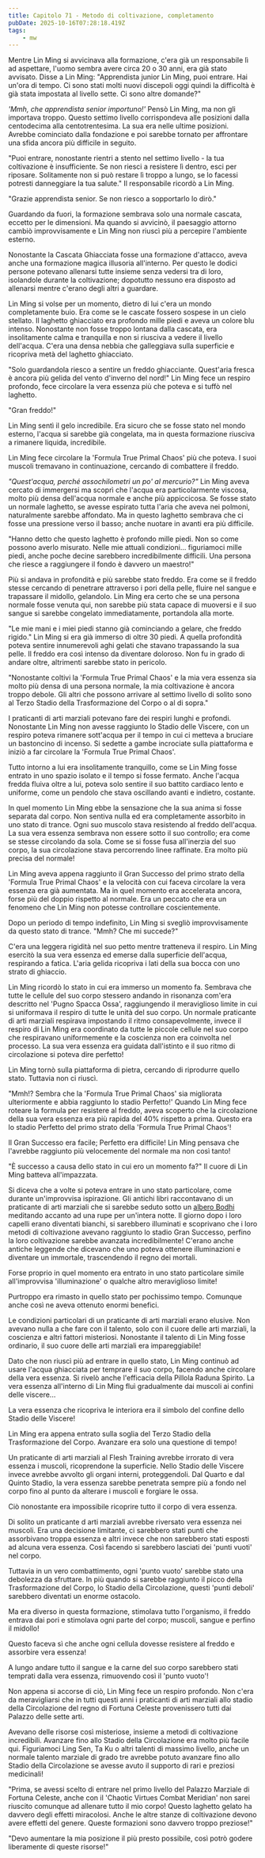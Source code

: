 ```yaml
---
title: Capitolo 71 - Metodo di coltivazione, completamento
pubDate: 2025-10-16T07:28:18.419Z
tags:
    - mw
---
```



Mentre Lin Ming si avvicinava alla formazione, c'era già un responsabile lì ad aspettare, l'uomo sembra avere circa 20 o 30 anni, era già stato avvisato.
Disse a Lin Ming: "Apprendista junior Lin Ming, puoi entrare. Hai un'ora di tempo. Ci sono stati molti nuovi discepoli oggi quindi la difficoltà è già stata impostata al livello sette. Ci sono altre domande?"


<em>'Mmh, che apprendista senior importuno!'</em>
Pensò Lin Ming, ma non gli importava troppo. Questo settimo livello corrispondeva alle posizioni dalla centodecima alla centotrentesima. La sua era nelle ultime posizioni. Avrebbe cominciato dalla fondazione e poi sarebbe tornato per affrontare una sfida ancora più difficile in seguito.


"Puoi entrare, nonostante rientri a stento nel settimo livello - la tua coltivazione è insufficiente. Se non riesci a resistere lì dentro, esci per riposare. Solitamente non si può restare lì troppo a lungo, se lo facessi potresti danneggiare la tua salute." Il responsabile ricordò a Lin Ming.


"Grazie apprendista senior. Se non riesco a sopportarlo lo dirò."


Guardando da fuori, la formazione sembrava solo una normale cascata, eccetto per le dimensioni.
Ma quando si avvicinò, il paesaggio attorno cambiò improvvisamente e Lin Ming non riuscì più a percepire l'ambiente esterno.


Nonostante la Cascata Ghiacciata fosse una formazione d'attacco, aveva anche una formazione magica illusoria all'interno. Per questo le dodici persone potevano allenarsi tutte insieme senza vedersi tra di loro, isolandole durante la coltivazione; dopotutto nessuno era disposto ad allenarsi mentre c'erano degli altri a guardare.


Lin Ming si volse per un momento, dietro di lui c'era un mondo completamente buio. Era come se le cascate fossero sospese in un cielo stellato. Il laghetto ghiacciato era profondo mille piedi e aveva un colore blu intenso. Nonostante non fosse troppo lontana dalla cascata, era insolitamente calma e tranquilla e non si riusciva a vedere il livello dell'acqua. C'era una densa nebbia che galleggiava sulla superficie e ricopriva metà del laghetto ghiacciato.


"Solo guardandola riesco a sentire un freddo ghiacciante. Quest'aria fresca è ancora più gelida del vento d'inverno del nord!" Lin Ming fece un respiro profondo, fece circolare la vera essenza più che poteva e si tuffò nel laghetto.


"Gran freddo!"


Lin Ming sentì il gelo incredibile. Era sicuro che se fosse stato nel mondo esterno, l'acqua si sarebbe già congelata, ma in questa formazione riusciva a rimanere liquida, incredibile.


Lin Ming fece circolare la 'Formula True Primal Chaos' più che poteva. I suoi muscoli tremavano in continuazione, cercando di combattere il freddo.


<em>"Quest'acqua, perché assochilometri un po' al mercurio?"</em> Lin Ming aveva cercato di immergersi ma scoprì che l'acqua era particolarmente viscosa, molto più densa dell'acqua normale e anche più appiccicosa. Se fosse stato un normale laghetto, se avesse espirato tutta l'aria che aveva nei polmoni, naturalmente sarebbe affondato. Ma in questo laghetto sembrava che ci fosse una pressione verso il basso; anche nuotare in avanti era più difficile.


"Hanno detto che questo laghetto è profondo mille piedi. Non so come possono averlo misurato. Nelle mie attuali condizioni... figuriamoci mille piedi, anche poche decine sarebbero incredibilmente difficili. Una persona che riesce a raggiungere il fondo è davvero un maestro!"


Più si andava in profondità e più sarebbe stato freddo. Era come se il freddo stesse cercando di penetrare attraverso i pori della pelle, fluire nel sangue e trapassare il midollo, gelandolo. Lin Ming era certo che se una persona normale fosse venuta qui, non sarebbe più stata capace di muoversi e il suo sangue si sarebbe congelato immediatamente, portandola alla morte.


"Le mie mani e i miei piedi stanno già cominciando a gelare, che freddo rigido." Lin Ming si era già immerso di oltre 30 piedi. A quella profondità poteva sentire innumerevoli aghi gelati che stavano trapassando la sua pelle.
Il freddo era così intenso da diventare doloroso. Non fu in grado di andare oltre, altrimenti sarebbe stato in pericolo.


"Nonostante coltivi la 'Formula True Primal Chaos' e la mia vera essenza sia molto più densa di una persona normale, la mia coltivazione è ancora troppo debole. Gli altri che possono arrivare al settimo livello di solito sono al Terzo Stadio della Trasformazione del Corpo o al di sopra."


I praticanti di arti marziali potevano fare dei respiri lunghi e profondi. Nonostante Lin Ming non avesse raggiunto lo Stadio delle Viscere, con un respiro poteva rimanere sott'acqua per il tempo in cui ci metteva a bruciare un bastoncino di incenso. Si sedette a gambe incrociate sulla piattaforma e iniziò a far circolare la 'Formula True Primal Chaos'.


Tutto intorno a lui era insolitamente tranquillo, come se Lin Ming fosse entrato in uno spazio isolato e il tempo si fosse fermato. Anche l'acqua fredda fluiva oltre a lui, poteva solo sentire il suo battito cardiaco lento e uniforme, come un pendolo che stava oscillando avanti e indietro, costante.


In quel momento Lin Ming ebbe la sensazione che la sua anima si fosse separata dal corpo.
Non sentiva nulla ed era completamente assorbito in uno stato di trance. Ogni suo muscolo stava resistendo al freddo dell'acqua.
La sua vera essenza sembrava non essere sotto il suo controllo; era come se stesse circolando da sola. Come se si fosse fusa all'inerzia del suo corpo, la sua circolazione stava percorrendo linee raffinate. Era molto più precisa del normale!


Lin Ming aveva appena raggiunto il Gran Successo del primo strato della 'Formula True Primal Chaos' e la velocità con cui faceva circolare la vera essenza era già aumentata. Ma in quel momento era accelerata ancora, forse più del doppio rispetto al normale. Era un peccato che era un fenomeno che Lin Ming non potesse controllare coscientemente.


Dopo un periodo di tempo indefinito, Lin Ming si svegliò improvvisamente da questo stato di trance. "Mmh? Che mi succede?"


C'era una leggera rigidità nel suo petto mentre tratteneva il respiro. Lin Ming esercitò la sua vera essenza ed emerse dalla superficie dell'acqua, respirando a fatica. L'aria gelida ricopriva i lati della sua bocca con uno strato di ghiaccio.


Lin Ming ricordò lo stato in cui era immerso un momento fa. Sembrava che tutte le cellule del suo corpo stessero andando in risonanza com'era descritto nel 'Pugno Spacca Ossa', raggiungendo il meraviglioso limite in cui si uniformava il respiro di tutte le unità del suo corpo. Un normale praticante di arti marziali respirava impostando il ritmo consapevolmente, invece il respiro di Lin Ming era coordinato da tutte le piccole cellule nel suo corpo che respiravano uniformemente e la coscienza non era coinvolta nel processo. La sua vera essenza era guidata dall'istinto e il suo ritmo di circolazione si poteva dire perfetto!


Lin Ming tornò sulla piattaforma di pietra, cercando di riprodurre quello stato. Tuttavia non ci riuscì.


"Mmh!? Sembra che la 'Formula True Primal Chaos' sia migliorata ulteriormente e abbia raggiunto lo stadio Perfetto!' Quando Lin Ming fece roteare la formula per resistere al freddo, aveva scoperto che la circolazione della sua vera essenza era più rapida del 40% rispetto a prima. Questo era lo stadio Perfetto del primo strato della 'Formula True Primal Chaos'!


Il Gran Successo era facile; Perfetto era difficile! Lin Ming pensava che l'avrebbe raggiunto più velocemente del normale ma non così tanto!


"È successo a causa dello stato in cui ero un momento fa?" Il cuore di Lin Ming batteva all'impazzata.


Si diceva che a volte si poteva entrare in uno stato particolare, come durante un'improvvisa ispirazione. Gli antichi libri raccontavano di un praticante di arti marziali che si sarebbe seduto sotto un <a href="https://it.wikipedia.org/wiki/Albero_della_Bodhi">albero Bodhi</a> meditando accanto ad una rupe per un'intera notte. Il giorno dopo i loro capelli erano diventati bianchi, si sarebbero illuminati e scoprivano che i loro metodi di coltivazione avevano raggiunto lo stadio Gran Successo, perfino la loro coltivazione sarebbe avanzata incredibilmente! C'erano anche antiche leggende che dicevano che uno poteva ottenere illuminazioni e diventare un immortale, trascendendo il regno dei mortali.


Forse proprio in quel momento era entrato in uno stato particolare simile all'improvvisa 'illuminazione' o qualche altro meraviglioso limite!


Purtroppo era rimasto in quello stato per pochissimo tempo. Comunque anche così ne aveva ottenuto enormi benefici.


Le condizioni particolari di un praticante di arti marziali erano elusive. Non avevano nulla a che fare con il talento, solo con il cuore delle arti marziali, la coscienza e altri fattori misteriosi. Nonostante il talento di Lin Ming fosse ordinario, il suo cuore delle arti marziali era impareggiabile!


Dato che non riuscì più ad entrare in quello stato, Lin Ming continuò ad usare l'acqua ghiacciata per temprare il suo corpo, facendo anche circolare della vera essenza. Si rivelò anche l'efficacia della Pillola Raduna Spirito. La vera essenza all'interno di Lin Ming fluì gradualmente dai muscoli ai confini delle viscere...


La vera essenza che ricopriva le interiora era il simbolo del confine dello Stadio delle Viscere!


Lin Ming era appena entrato sulla soglia del Terzo Stadio della Trasformazione del Corpo. Avanzare era solo una questione di tempo!


Un praticante di arti marziali al Flesh Training avrebbe irrorato di vera essenza i muscoli, ricoprendone la superficie. Nello Stadio delle Viscere invece avrebbe avvolto gli organi interni, proteggendoli. Dal Quarto e dal Quinto Stadio, la vera essenza sarebbe penetrata sempre più a fondo nel corpo fino al punto da alterare i muscoli e forgiare le ossa.


Ciò nonostante era impossibile ricoprire tutto il corpo di vera essenza.


Di solito un praticante d arti marziali avrebbe riversato vera essenza nei muscoli.
Era una decisione limitante, ci sarebbero stati punti che assorbivano troppa essenza e altri invece che non sarebbero stati esposti ad alcuna vera essenza. Così facendo si sarebbero lasciati dei 'punti vuoti' nel corpo.


Tuttavia in un vero combattimento, ogni 'punto vuoto' sarebbe stato una debolezza da sfruttare. In più quando si sarebbe raggiunto il picco della Trasformazione del Corpo, lo Stadio della Circolazione, questi 'punti deboli' sarebbero diventati un enorme ostacolo.


Ma era diverso in questa formazione, stimolava tutto l'organismo, il freddo entrava dai pori e stimolava ogni parte del corpo; muscoli, sangue e perfino il midollo!


Questo faceva sì che anche ogni cellula dovesse resistere al freddo e assorbire vera essenza!


A lungo andare tutto il sangue e la carne del suo corpo sarebbero stati temprati dalla vera essenza, rimuovendo così il 'punto vuoto'!


Non appena si accorse di ciò, Lin Ming fece un respiro profondo. Non c'era da meravigliarsi che in tutti questi anni i praticanti di arti marziali allo stadio della Circolazione del regno di Fortuna Celeste provenissero tutti dai Palazzo delle sette arti.


Avevano delle risorse così misteriose, insieme a metodi di coltivazione incredibili. Avanzare fino allo Stadio della Circolazione era molto più facile qui. Figuriamoci Ling Sen, Ta Ku o altri talenti di massimo livello, anche un normale talento marziale di grado tre avrebbe potuto avanzare fino allo Stadio della Circolazione se avesse avuto il supporto di rari e preziosi medicinali!


"Prima, se avessi scelto di entrare nel primo livello del Palazzo Marziale di Fortuna Celeste, anche con il 'Chaotic Virtues Combat Meridian' non sarei riuscito comunque ad allenare tutto il mio corpo! Questo laghetto gelato ha davvero degli effetti miracolosi. Anche le altre stanze di coltivazione devono avere effetti del genere. Queste formazioni sono davvero troppo preziose!"


"Devo aumentare la mia posizione il più presto possibile, così potrò godere liberamente di queste risorse!"
                                


                                



